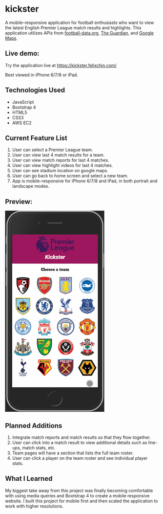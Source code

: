 # kickster

A mobile-responsive application for football enthusiasts who want to view the latest English Premier League match results and highlights. This application utilizes APIs from [football-data.org](https://www.football-data.org/), [The Guardian](https://open-platform.theguardian.com/), and [Google Maps](https://developers.google.com/maps/documentation).

## Live demo:

Try the application live at https://kickster.felixchin.com/

Best viewed in iPhone 6/7/8 or iPad.

## Technologies Used

- JavaScript
- Bootstrap 4
- HTML5
- CSS3
- AWS EC2

## Current Feature List

1. User can select a Premier League team.
2. User can view last 4 match results for a team.
3. User can view match reports for last 4 matches.
4. User can view highlight videos for last 4 matches.
5. User can see stadium location on google maps.
6. User can go back to home screen and select a new team.
7. App is mobile-responsive for iPhone 6/7/8 and iPad, in both portrait and landscape modes.

## Preview:

![kickster](./kickster.gif )

## Planned Additions

1. Integrate match reports and match results so that they flow together.
2. User can click into a match result to view additional details such as line-ups, match stats, etc.
3. Team pages will have a section that lists the full team roster.
4. User can click a player on the team roster and see individual player stats.

## What I Learned

My biggest take away from this project was finally becoming comfortable with using media queries and Bootstrap 4 to create a mobile responsive website. I built this project for mobile first and then scaled the application to work with higher resolutions.
